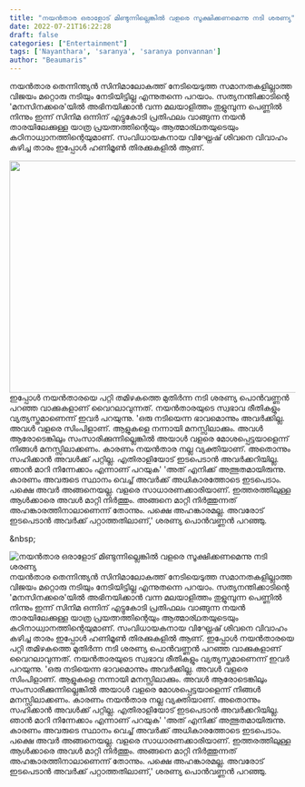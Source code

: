 ```yaml
---
title: "നയൻ‌താര ഒരാളോട് മിണ്ടുന്നില്ലെങ്കിൽ വളരെ സൂക്ഷിക്കണമെന്നു നടി ശരണ്യ"
date: 2022-07-21T16:22:28
draft: false
categories: ["Entertainment"]
tags: ['Nayanthara', 'saranya', 'saranya ponvannan']
author: "Beaumaris"
---
```


നയൻ‌താര തെന്നിന്ത്യൻ സിനിമാലോകത്ത് നേടിയെടുത്ത സമാനതകളില്ലാത്ത വിജയം മറ്റൊരു നടിയും നേടിയിട്ടില്ല എന്നുതന്നെ പറയാം. സത്യനന്തിക്കാടിന്റെ 'മനസിനക്കരെ'യിൽ അഭിനയിക്കാൻ വന്ന മലയാളിത്തം തുളുമ്പുന്ന പെണ്ണിൽ നിന്നും ഇന്ന് സിനിമ ഒന്നിന് എട്ടുകോടി പ്രതിഫലം വാങ്ങുന്ന നയൻ താരയിലേക്കുള്ള യാത്ര പ്രയത്നത്തിന്റെയും ആത്മാര്ഥതയുടെയും കഠിനാധ്വാനത്തിന്റെയുമാണ്. സംവിധായകനായ വിഘ്നേഷ് ശിവനെ വിവാഹം കഴിച്ച താരം ഇപ്പോൾ ഹണിമൂൺ തിരക്കുകളിൽ ആണ്.

<img class="wp-image-343710 aligncenter" src="https://cdn.boolokam.com/articles/2022/07/nayanthara.jpg" alt="" width="725" height="408" />ഇപ്പോൾ നയൻതാരയെ പറ്റി തമിഴകത്തെ മുതിർന്ന നടി ശരണ്യ പൊൻവണ്ണൻ പറഞ്ഞ വാക്കുകളാണ് വൈറലാവുന്നത്. നയൻതാരയുടെ സ്വഭാവ രീതികളും വ്യത്യസ്തമാണെന്ന് ഇവർ പറയുന്നു. 'ഒരു നടിയെന്ന ഭാവമൊന്നും അവർക്കില്ല. അവൾ വളരെ സിംപിളാണ്. ആളുകളെ നന്നായി മനസ്സിലാക്കും. അവൾ ആരോടെങ്കിലും സംസാരിക്കുന്നില്ലെങ്കിൽ അയാൾ വളരെ മോശപ്പെട്ടയാളെന്ന് നിങ്ങൾ മനസ്സിലാക്കണം. കാരണം നയൻതാര നല്ല വ്യക്തിയാണ്. അതൊന്നും സഹിക്കാൻ അവൾക്ക് പറ്റില്ല. എതിരാളിയോട് ഇടപെടാൻ അവർക്കറിയില്ല. ഞാൻ മാറി നിന്നേക്കാം എന്നാണ് പറയുക' 'അത് എനിക്ക് അത്ഭുതമായിരുന്നു. കാരണം അവരുടെ സ്ഥാനം വെച്ച് അവർക്ക് അധികാരത്തോടെ ഇടപെടാം. പക്ഷെ അവർ അങ്ങനെയല്ല. വളരെ സാധാരണക്കാരിയാണ്. ഇത്തരത്തിലുള്ള ആൾക്കാരെ അവൾ മാറ്റി നിർത്തും. അങ്ങനെ മാറ്റി നിർത്തുന്നത് അഹങ്കാരത്തിനാലാണെന്ന് തോന്നും. പക്ഷെ അഹങ്കാരമല്ല. അവരോട് ഇടപെടാൻ അവർക്ക് പറ്റാത്തതിലാണ്,' ശരണ്യ പൊൻവണ്ണൻ പറഞ്ഞു.

&amp;nbsp;


![നയൻ‌താര ഒരാളോട് മിണ്ടുന്നില്ലെങ്കിൽ വളരെ സൂക്ഷിക്കണമെന്നു നടി ശരണ്യ](https://cdn.boolokam.com/articles/2022/07/nayanthara.jpg)നയൻ‌താര തെന്നിന്ത്യൻ സിനിമാലോകത്ത് നേടിയെടുത്ത സമാനതകളില്ലാത്ത വിജയം മറ്റൊരു നടിയും നേടിയിട്ടില്ല എന്നുതന്നെ പറയാം. സത്യനന്തിക്കാടിന്റെ 'മനസിനക്കരെ'യിൽ അഭിനയിക്കാൻ വന്ന മലയാളിത്തം തുളുമ്പുന്ന പെണ്ണിൽ നിന്നും ഇന്ന് സിനിമ ഒന്നിന് എട്ടുകോടി പ്രതിഫലം വാങ്ങുന്ന നയൻ താരയിലേക്കുള്ള യാത്ര പ്രയത്നത്തിന്റെയും ആത്മാര്ഥതയുടെയും കഠിനാധ്വാനത്തിന്റെയുമാണ്. സംവിധായകനായ വിഘ്നേഷ് ശിവനെ വിവാഹം കഴിച്ച താരം ഇപ്പോൾ ഹണിമൂൺ തിരക്കുകളിൽ ആണ്. ഇപ്പോൾ നയൻതാരയെ പറ്റി തമിഴകത്തെ മുതിർന്ന നടി ശരണ്യ പൊൻവണ്ണൻ പറഞ്ഞ വാക്കുകളാണ് വൈറലാവുന്നത്. നയൻതാരയുടെ സ്വഭാവ രീതികളും വ്യത്യസ്തമാണെന്ന് ഇവർ പറയുന്നു. 'ഒരു നടിയെന്ന ഭാവമൊന്നും അവർക്കില്ല. അവൾ വളരെ സിംപിളാണ്. ആളുകളെ നന്നായി മനസ്സിലാക്കും. അവൾ ആരോടെങ്കിലും സംസാരിക്കുന്നില്ലെങ്കിൽ അയാൾ വളരെ മോശപ്പെട്ടയാളെന്ന് നിങ്ങൾ മനസ്സിലാക്കണം. കാരണം നയൻതാര നല്ല വ്യക്തിയാണ്. അതൊന്നും സഹിക്കാൻ അവൾക്ക് പറ്റില്ല. എതിരാളിയോട് ഇടപെടാൻ അവർക്കറിയില്ല. ഞാൻ മാറി നിന്നേക്കാം എന്നാണ് പറയുക' 'അത് എനിക്ക് അത്ഭുതമായിരുന്നു. കാരണം അവരുടെ സ്ഥാനം വെച്ച് അവർക്ക് അധികാരത്തോടെ ഇടപെടാം. പക്ഷെ അവർ അങ്ങനെയല്ല. വളരെ സാധാരണക്കാരിയാണ്. ഇത്തരത്തിലുള്ള ആൾക്കാരെ അവൾ മാറ്റി നിർത്തും. അങ്ങനെ മാറ്റി നിർത്തുന്നത് അഹങ്കാരത്തിനാലാണെന്ന് തോന്നും. പക്ഷെ അഹങ്കാരമല്ല. അവരോട് ഇടപെടാൻ അവർക്ക് പറ്റാത്തതിലാണ്,' ശരണ്യ പൊൻവണ്ണൻ പറഞ്ഞു. &nbsp;
